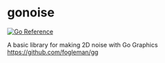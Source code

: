 # gonoise
 [![Go Reference](https://pkg.go.dev/badge/github.com/hmrrrrr/gonoise.svg)](https://pkg.go.dev/github.com/hmrrrrr/gonoise)
 
 A basic library for making 2D noise with Go Graphics https://github.com/fogleman/gg
